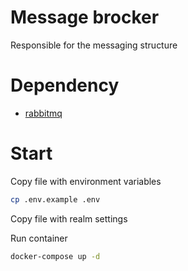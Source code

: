 # Message brocker

Responsible for the messaging structure

# Dependency

- [rabbitmq](https://www.rabbitmq.com/)

# Start

Copy file with environment variables

```bash
cp .env.example .env
```

Copy file with realm settings

Run container
```bash
docker-compose up -d
```
